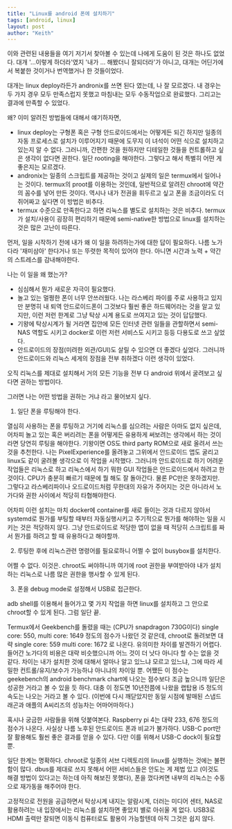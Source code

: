 ```yaml
---
title: "Linux를 android 폰에 설치하기"
tags: [android, linux]
layout: post
author: "Keith"
---
```


이와 관련된 내용들을 여기 저기서 찾아볼 수 있는데 나에게 도움이 된 것은 하나도 없었다. 대개 '...이렇게 하더라'였지 '내가 ... 해봤더니 잘되더라'가 아니고, 대개는 어딘가에서 복붙한 것이거나 번역했거나 한 것들이었다.

대개는 linux deploy라든가 andronix를 쓰면 된다 였는데, 나 잘 모르겠다. 내 경우는 두 가지 경우 모두 만족스럽지 못했고 마침내는 모두 수동작업으로 완료했다. 그리고는 결과에 만족할 수 있었다.

왜? 이미 알려진 방법들에 대해서 얘기하자면, 

- linux deploy는 구형폰 혹은 구형 안드로이드에서는 어떻게든 되긴 하지만 일종의 자동 프로세스로 설치가 이루어지기 때문에 도무지 이 녀석이 어떤 식으로 설치하고 있는지 알 수 없다. 그러니까, 간편한 것을 원하지만 디테일한 것들을 컨트롤하고 싶은 생각이 없다면 권한다. 일단 rooting을 해야한다. 그렇다고 해서 특별히 어떤 게 좋은지는 모르겠다.
- andronix는 일종의 스크립트를 제공하는 것이고 실제의 일은 termux에서 일어나는 것이다. termux의 proot를 이용하는 것인데, 일반적으로 알려진 chroot에 약간의 꼼수를 넣어 만든 것이다. 역시나 내가 전권을 휘두르고 싶고 폰을 조금이라도 더 쥐어짜고 싶다면 이 방법은 비추다.
- termux 수준으로 만족한다고 하면 리눅스를 별도로 설치하는 것은 비추다. termux가 설치/사용이 굉장히 편리하기 때문에 semi-native한 방법으로 linux를 설치하는 것은 많은 고난이 따른다.

먼저, 일을 시작하기 전에 내가 왜 이 일을 하려하는가에 대한 답이 필요하다. 나름 노가다라 '재미삼아' 한다거나 또는 뚜렷한 목적이 있어야 한다. 아니면 시간과 노력 + 약간의 스트레스를 감내해야한다.

나는 이 일을 왜 했는가?
- 심심해서 뭔가 새로운 자극이 필요했다.
- 놀고 있는 멀쩡한 폰이 너무 안쓰러웠다. 나는 라스베리 파이를 주로 사용하고 있지만 분명히 내 퇴역 안드로이드폰이 그것보다 훨씬 좋은 하드웨어라는 것을 알고 있지만, 이런 저런 한계로 그냥 탁상 시계 용도로 쓰여지고 있는 것이 답답했다.
- 기왕에 탁상시계가 될 거라면 집안에 모든 인터넷 관련 일들을 관할하면서 semi-NAS 역할도 시키고 docker로 이런 저런 서비스도 시키고 등등 다용도로 쓰고 싶었다.
- 안드로이드의 장점(미려한 외관/GUI)도 살릴 수 있으면 더 좋겠다 싶었다. 그러니까 안드로이드와 리눅스 세게의 장점을 전부 취하겠다 이런 생각이 있었다.

오직 리눅스를 제대로 설치해서 거의 모든 기능을 전부 다 android 위에서 굴려보고 싶다면 권하는 방법이다.

그러면 나는 어떤 방법을 권하는 거냐 라고 물어보지 싶다.

1. 일단 폰을 루팅해야 한다. 

열심히 사용하는 폰을 루팅하고 거기에 리눅스를 심으려는 사람은 아마도 없지 싶은데, 어차피 놀고 있는 혹은 버리려는 폰을 어떻게든 유용하게 써보려는 생각에서 하는 것이라면 당연히 루팅을 해야한다. 기왕이면 OS도 third party ROM으로 새로 올려서 쓰는 것을 추천한다. 나는 PixelExperience를 올려놓고 그위에서 안드로이드 앱도 굴리고 linux도 같이 굴려볼 생각으로 이 작업을 시작했다. 그러니까 안드로이드로 하기 어려운 작업들은 리눅스로 하고 리눅스에서 하기 뭐한 GUI 작업들은 안드로이드에서 하려고 한 것이다. CPU가 충분히 빠르기 때문에 뭘 해도 잘 돌아간다. 물론 PC만은 못하겠지만. 그렇다고 라스베리파이나 오드로이드처럼 무한대의 자유가 주어지는 것은 아니라서 노가다와 권한 사이에서 적당히 타협해야한다.

어차피 이런 설치는 마치 docker에 container를 새로 들이는 것과 다르지 않아서 systemd로 뭔가를 부팅할 때부터 자동실행시키고 주기적으로 뭔가를 해야하는 일을 시키는 것은 적당하지 않다. 그냥 안드로이드로 적당한 앱이 없을 때 적당히 스크립트를 짜서 뭔가를 하려고 할 때 유용하다고 해야할까.

2. 루팅한 후에 리눅스관련 명령어를 필요로하니 어쩔 수 없이 busybox를 설치한다.

어쩔 수 없다. 이것은. chroot도 써야하니까 여기에 root 권한을 부여받아야 내가 설치하는 리눅스로 나름 많은 권한을 행사할 수 있게 된다.

3. 폰을 debug mode로 설정해서 USB로 접근한다. 

adb shell를 이용해서 들어가고 몇 가지 작업을 하면 linux를 설치하고 그 안으로 chroot할 수 있게 된다. 그럼 일단 끝.

Termux에서 Geekbench를 돌렸을 때는 (CPU가 snapdragon 730G이다) single core: 550, multi core: 1649 정도의 점수가 나왔던 것 같은데, chroot로 돌려보면 대략 single core: 559 multi core: 1672 로 나온다. 유의미한 차이를 발견하기 어렵다. 들어간 노가다의 비용은 대략 비슷했으니까 어느 것이 더 낫다 아니다 할 수는 없을 것 같다. 차이는 내가 설치한 것에 대해서 얼마나 알고 있느냐 모르고 있느냐, 그에 따라 세밀한 컨트롤/유지/보수가 가능하냐 아니냐의 차이일 뿐. 어쨌든 이 점수는 geekebench의 android benchmark chart에 나오는 점수보다 조금 높으니까 일단은 성공한 거라고 볼 수 있을 듯 하다. 대충 이 정도면 10년전쯤에 나왔을 랩탑용 i5 정도의 속도는 나오는 거라고 볼 수 있다. (이번에 다시 깨닫았지만 동일 시점에 발매된 스냅드래곤과 애플의 A씨리즈의 성능차는 어마어마하다.)

혹시나 궁금한 사람들을 위해 덧붙여본다. Raspberry pi 4는 대략 233, 676 정도의 점수가 나온다. 사실상 나름 노후된 안드로이드 폰과 비교가 불가하다. USB-C port만 잘 활용해도 훨씬 좋은 결과를 얻을 수 있다. 다만 이를 위해서 USB-C dock이 필요할 뿐.

일단 한계는 명확하다. chroot로 일종의 서브 디렉토리의 linux를 실행하는 것에는 불편함이 많다. dbus를 제대로 쓰지 못해서 어떤 서비스들은 안도는 게 제법 있고 (이것도 해결 방법이 있다고는 하는데 아직 해보진 못했다), 폰을 껐다켜면 내부의 리눅스는 수동으로 재가동을 해주어야 한다. 

고정적으로 전원을 공급하면서 탁상시계 내지는 알람시계, 더러는 미디어 센터, NAS로 활용하려는 내 입장에서는 리눅스를 설치하면 좋았지 별로 아쉬울 게 없다. USB3로 HDMI 출력만 잘되면 이동식 컴퓨터로도 활용이 가능할텐데 아직 그것은 쉽지 않다. 
